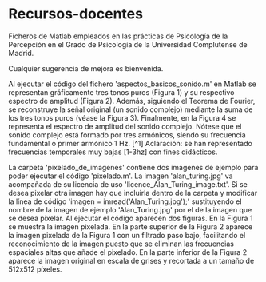 # Recursos-docentes
Ficheros de Matlab empleados en las prácticas de Psicología de la Percepción en el Grado de Psicología de la Universidad Complutense de Madrid.

Cualquier sugerencia de mejora es bienvenida.

Al ejecutar el código del fichero 'aspectos_basicos_sonido.m' en Matlab se representan gráficamente tres tonos puros (Figura 1) y su respectivo espectro de amplitud (Figura 2). Además, siguiendo el Teorema de Fourier, se reconstruye la señal original (un sonido complejo) mediante la suma de los tres tonos puros (véase la Figura 3). Finalmente, en la Figura 4 se representa el espectro de amplitud del sonido complejo. Nótese que el sonido complejo está formado por tres armónicos, siendo su frecuencia fundamental o primer armónico 1 Hz. [^1] Aclaración: se han representado frecuencias temporales muy bajas [1-3hz] con fines didácticos.

La carpeta 'pixelado_de_imagenes' contiene dos imágenes de ejemplo para poder ejecutar el código 'pixelado.m'. La imagen 'alan_turing.jpg' va acompañada de su licencia de uso 'licence_Alan_Turing_image.txt'. Si se desea pixelar otra imagen hay que incluirla dentro de la carpeta y modificar la línea de código 'imagen = imread('Alan_Turing.jpg');' sustituyendo el nombre de la imagen de ejemplo 'Alan_Turing.jpg' por el de la imagen que se desea pixelar. Al ejecutar el código aparecen dos figuras. En la Figura 1 se muestra la imagen pixelada. En la parte superior de la Figura 2 aparece la imagen pixelada de la Figura 1 con un filtrado paso bajo, facilitando el reconocimiento de la imagen puesto que se eliminan las frecuencias espaciales altas que añade el pixelado. En la parte inferior de la Figura 2 aparece la imagen original en escala de grises y recortada a un tamaño de 512x512 píxeles.
